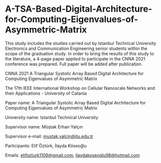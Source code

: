 # A-TSA-Based-Digital-Architecture-for-Computing-Eigenvalues-of-Asymmetric-Matrix
This study includes the studies carried out by Istanbul Technical University Electronics and Communication Engineering senior students within the scope of the graduation study. In order to bring the results of this study to the literature, a 4-page paper applied to participate in the CNNA 2021 conference was prepared. Full paper will be added after publication.

CNNA 2021 A Triangular Systolic Array Based Digital Architecture for Computing Eigenvalues of Asymmetric Matrix

The 17th IEEE International Workshop on Cellular Nanoscale Networks and their Applications - University of Catania

Paper name: A Triangular Systolic Array Based Digital Architecture for Computing Eigenvalues of Asymmetric Matrix

University name: Istanbul Technical University

Supervisor name: Müştak Erhan Yalçın

Supervisor e-mail: mustak.yalcin@itu.edu.tr

Participants: Elif Öztürk, İlayda Köseoğlu

Emails:
  elifozturk1109@gmail.com,
  ilaydakoseoglu98@hotmail.com

